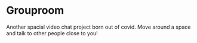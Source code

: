 # Grouproom

Another spacial video chat project born out of covid. Move around a space and talk to other people close to you!
